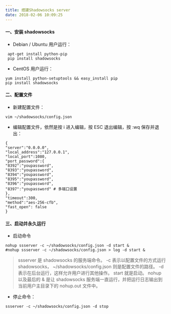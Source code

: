 ```yaml
---
title: 搭建Shadowsocks server  
date: 2018-02-06 10:09:25
---
```

#### 一、安装 shadowsocks
- Debian / Ubuntu 用户运行：  
```
 apt-get install python-pip
 pip install shadowsocks
```
- CentOS 用户运行： 
```
yum install python-setuptools && easy_install pip
pip install shadowsocks
```
<!--more-->
#### 二、配置文件  
- 新建配置文件：  
```
vim ~/shadowsocks/config.json
```
- 编辑配置文件，依然是按 i 进入编辑，按 ESC 退出编辑，按 :wq 保存并退出：
```
{
"server":"0.0.0.0",
"local_address":"127.0.0.1",
"local_port":1080,
"port_password":{
"8392":"youpassword",
"8393":"youpassword",
"8394":"youpassword",
"8395":"youpassword",
"8396":"youpassword",
"8397":"youpassword" # 多端口设置
},
"timeout":300,
"method":"aes-256-cfb",
"fast_open": false
}
```
#### 三、启动并永久运行  
- 启动命令
```
nohup ssserver -c ~/shadowsocks/config.json -d start &
#nohup ssserver -c ~/shadowsocks/config.json > log -d start &
```
>  ssserver 是 shadowsocks 的服务端命令。
   -c 表示以配置文件的方式运行 shadowsocks， ~/shadowsocks/config.json 则是配置文件的路径。
   -d 表示在后台运行，这样允许用户进行其他操作。
   start 就是启动。
   nohup 以及最后的 & 是让 shadowsocks 服务端一直运行，并把运行日志输出到当前用户主目录下的 nohup.out 文件中。  
 
- 停止命令：
```
ssserver -c ~/shadowsocks/config.json -d stop
```
